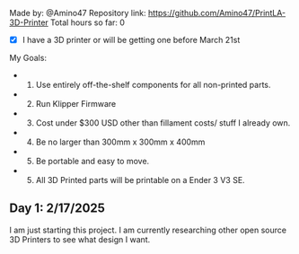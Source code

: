 Made by: @Amino47
Repository link: https://github.com/Amino47/PrintLA-3D-Printer
Total hours so far: 0

- [x] I have a 3D printer or will be getting one before March 21st

My Goals:
- 1. Use entirely off-the-shelf components for all non-printed parts.
- 2. Run Klipper Firmware
- 3. Cost under $300 USD other than fillament costs/ stuff I already own.
- 4. Be no larger than 300mm x 300mm x 400mm
- 5. Be portable and easy to move.
- 5. All 3D Printed parts will be printable on a Ender 3 V3 SE.

## Day 1: 2/17/2025
I am just starting this project. I am currently researching other open source 3D Printers to see what design I want.
